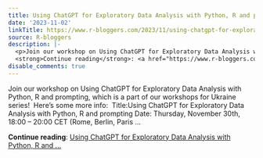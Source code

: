 ```yaml
---
title: Using ChatGPT for Exploratory Data Analysis with Python, R and prompting
date: '2023-11-02'
linkTitle: https://www.r-bloggers.com/2023/11/using-chatgpt-for-exploratory-data-analysis-with-python-r-and-prompting/
source: R-bloggers
description: |-
  <p>Join our workshop on Using ChatGPT for Exploratory Data Analysis with Python, R and prompting, which is a part of our workshops for Ukraine series!  Here’s some more info:  Title:Using ChatGPT for Exploratory Data Analysis with Python, R and prompting Date: Thursday, November 30th, 18:00 – 20:00 CET (Rome, Berlin, Paris ...</p>
  <strong>Continue reading</strong>: <a href="https://www.r-bloggers.com/2023/11/using-chatgpt-for-exploratory-data-analysis-with-python-r-and-prompting/">Using ChatGPT for Exploratory Data Analysis with Python, R and ...
disable_comments: true
---
```

<p>Join our workshop on Using ChatGPT for Exploratory Data Analysis with Python, R and prompting, which is a part of our workshops for Ukraine series!  Here’s some more info:  Title:Using ChatGPT for Exploratory Data Analysis with Python, R and prompting Date: Thursday, November 30th, 18:00 – 20:00 CET (Rome, Berlin, Paris ...</p>
<strong>Continue reading</strong>: <a href="https://www.r-bloggers.com/2023/11/using-chatgpt-for-exploratory-data-analysis-with-python-r-and-prompting/">Using ChatGPT for Exploratory Data Analysis with Python, R and ...
